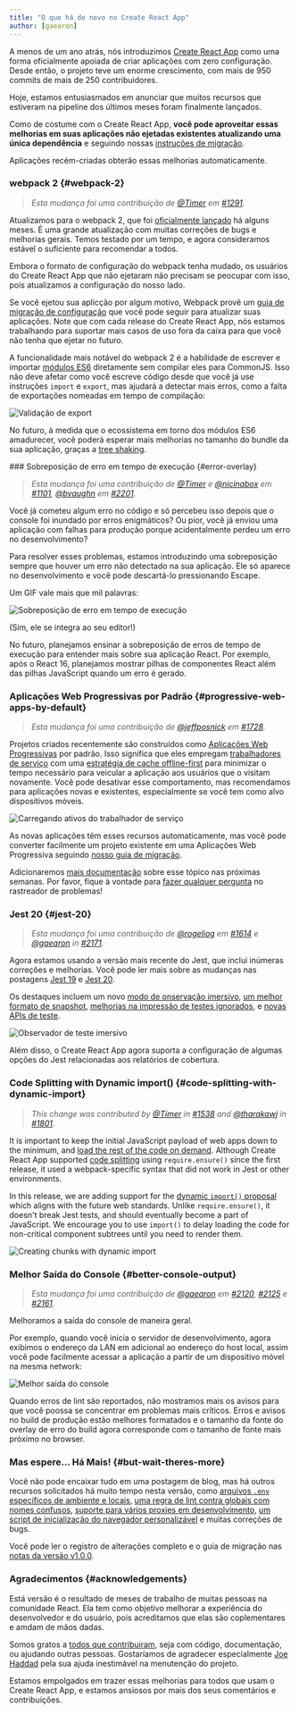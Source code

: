 ```yaml
---
title: "O que há de novo no Create React App"
author: [gaearon]
---
```


A menos de um ano atrás, nós introduzimos [Create React App](/blog/2016/07/22/create-apps-with-no-configuration.html) como uma forma oficialmente apoiada de criar aplicações com zero configuração. Desde então, o projeto teve um enorme crescimento, com mais de 950 commits de mais de 250 contribuidores.

Hoje, estamos entusiasmados em anunciar que muitos recursos que estiveram na pipeline dos últimos meses foram finalmente lançados.

Como de costume com o Create React App, **você pode aproveitar essas melhorias em suas aplicações não ejetadas existentes atualizando uma única dependência** e seguindo nossas [instruções de migração](https://github.com/facebookincubator/create-react-app/releases/tag/v1.0.0).

Aplicações recém-criadas obterão essas melhorias automaticamente.

### webpack 2 {#webpack-2}

>*Esta mudança foi uma contribuição de [@Timer](https://github.com/Timer) em [#1291](https://github.com/facebookincubator/create-react-app/pull/1291).*

Atualizamos para o webpack 2, que foi [oficialmente lançado](https://medium.com/webpack/webpack-2-and-beyond-40520af9067f) há alguns meses. É uma grande atualização com muitas correções de bugs e melhorias gerais. Temos testado por um tempo, e agora consideramos estável o suficiente para recomendar a todos.

Embora o formato de configuração do webpack tenha mudado, os usuários do Create React App que não ejetaram não precisam se peocupar com isso, pois atualizamos a configuração do nosso lado.

Se você ejetou sua aplicção por algum motivo, Webpack provê um [guia de migração de configuração](https://webpack.js.org/guides/migrating/) que você pode seguir para atualizar suas aplicações. Note que com cada release do Create React App, nós estamos trabalhando para suportar mais casos de uso fora da caixa para que você não tenha que ejetar no futuro.

A funcionalidade mais notável do webpack 2 é a habilidade de escrever e importar [módulos ES6](http://2ality.com/2014/09/es6-modules-final.html) diretamente sem compilar eles para CommonJS. Isso não deve afetar como você escreve código desde que você já use instruções `import` e `export`, mas ajudará a detectar mais erros, como a falta de exportações nomeadas em tempo de compilação:

![Validação de export](../images/blog/cra-update-exports.gif) 

No futuro, à medida que o ecossistema em torno dos módulos ES6 amadurecer, você poderá esperar mais melhorias no tamanho do bundle da sua aplicação, graças a [tree shaking](https://webpack.js.org/guides/tree-shaking/).

### Sobreposição de erro em tempo de execução {#error-overlay}

>*Esta mudança foi uma contribuição de [@Timer](https://github.com/Timer) e [@nicinabox](https://github.com/nicinabox) em [#1101](https://github.com/facebookincubator/create-react-app/pull/1101), [@bvaughn](https://github.com/bvaughn) em [#2201](https://github.com/facebookincubator/create-react-app/pull/2201).*

Você já cometeu algum erro no código e só percebeu isso depois que o console foi inundado por erros enigmáticos? Ou pior, você já enviou uma aplicação com falhas para produção porque acidentalmente perdeu um erro no desenvolvimento?

Para resolver esses problemas, estamos introduzindo uma sobreposição sempre que houver um erro não detectado na sua aplicação. Ele só aparece no desenvolvimento e você pode descartá-lo pressionando Escape. 

Um GIF vale mais que mil palavras:
    
![Sobreposição de erro em tempo de execução](../images/blog/cra-runtime-error.gif) 

(Sim, ele se integra ao seu editor!)

No futuro, planejamos ensinar a sobreposição de erros de tempo de execução para entender mais sobre sua aplicação React. Por exemplo, após o React 16, planejamos mostrar pilhas de componentes React além das pilhas JavaScript quando um erro é gerado.

### Aplicações Web Progressivas por Padrão {#progressive-web-apps-by-default}

>*Esta mudança foi uma contribuição de [@jeffposnick](https://github.com/jeffposnick) em [#1728](https://github.com/facebookincubator/create-react-app/pull/1728).*

Projetos criados recentemente são construídos como [Aplicações Web Progressivas](https://developers.google.com/web/progressive-web-apps/) por padrão. Isso significa que eles empregam [trabalhadores de serviço](https://developers.google.com/web/fundamentals/getting-started/primers/service-workers) com uma [estratégia de cache offline-first](https://developers.google.com/web/fundamentals/instant-and-offline/offline-cookbook/#cache-falling-back-to-network) para minimizar o tempo necessário para veicular a aplicação aos usuários que o visitam novamente. Você pode desativar esse comportamento, mas recomendamos para aplicações novas e existentes, especialmente se você tem como alvo dispositivos móveis.

![Carregando ativos do trabalhador de serviço](../images/blog/cra-pwa.png) 

As novas aplicações têm esses recursos automaticamente, mas você pode converter facilmente um projeto existente em uma Aplicações Web Progressiva seguindo [nosso guia de migração](https://github.com/facebookincubator/create-react-app/releases/tag/v1.0.0).

Adicionaremos [mais documentação](https://github.com/facebookincubator/create-react-app/blob/master/packages/react-scripts/template/README.md#making-a-progressive-web-app ) sobre esse tópico nas próximas semanas. Por favor, fique à vontade para [fazer qualquer pergunta](https://github.com/facebookincubator/create-react-app/issues/new) no rastreador de problemas!

### Jest 20 {#jest-20}

>*Esta mudança foi uma contribuição de [@rogeliog](https://github.com/rogeliog) em [#1614](https://github.com/facebookincubator/create-react-app/pull/1614) e [@gaearon](https://github.com/gaearon) in [#2171](https://github.com/facebookincubator/create-react-app/pull/2171).*
   
Agora estamos usando a versão mais recente do Jest, que inclui inúmeras correções e melhorias. Você pode ler mais sobre as mudanças nas postagens [Jest 19](https://facebook.github.io/jest/blog/2017/02/21/jest-19-immersive-watch-mode-test-platform-improvements.html) e [Jest 20](http://facebook.github.io/jest/blog/2017/05/06/jest-20-delightful-testing-multi-project-runner.html).

Os destaques incluem um novo [modo de onservação imersivo](https://facebook.github.io/jest/blog/2017/02/21/jest-19-immersive-watch-mode-test-platform-improvements.html#immersive-watch-mode), [um melhor formato de snapshot](https://facebook.github.io/jest/blog/2017/02/21/jest-19-immersive-watch-mode-test-platform-improvements.html#snapshot-updates), [melhorias na impressão de testes ignorados](https://facebook.github.io/jest/blog/2017/02/21/jest-19-immersive-watch-mode-test-platform-improvements.html#improved-printing-of-skipped-tests), e [novas APIs de teste](https://facebook.github.io/jest/blog/2017/05/06/jest-20-delightful-testing-multi-project-runner.html#new-improved-testing-apis).

![Observador de teste imersivo](../images/blog/cra-jest-search.gif) 

Além disso, o Create React App agora suporta a configuração de algumas opções do Jest relacionadas aos relatórios de cobertura.

### Code Splitting with Dynamic import() {#code-splitting-with-dynamic-import}

>*This change was contributed by [@Timer](https://github.com/Timer) in [#1538](https://github.com/facebookincubator/create-react-app/pull/1538) and [@tharakawj](https://github.com/tharakawj) in [#1801](https://github.com/facebookincubator/create-react-app/pull/1801).*
   
It is important to keep the initial JavaScript payload of web apps down to the minimum, and [load the rest of the code on demand](https://medium.com/@addyosmani/progressive-web-apps-with-react-js-part-2-page-load-performance-33b932d97cf2). Although Create React App supported [code splitting](https://webpack.js.org/guides/code-splitting-async/) using `require.ensure()` since the first release, it used a webpack-specific syntax that did not work in Jest or other environments.
   
In this release, we are adding support for the [dynamic `import()` proposal](http://2ality.com/2017/01/import-operator.html#loading-code-on-demand) which aligns with the future web standards. Unlike `require.ensure()`, it doesn't break Jest tests, and should eventually become a part of JavaScript. We encourage you to use `import()` to delay loading the code for non-critical component subtrees until you need to render them.

![Creating chunks with dynamic import](../images/blog/cra-dynamic-import.gif)

### Melhor Saída do Console {#better-console-output}

>*Esta mudança foi uma contribuição de [@gaearon](https://github.com/gaearon) em [#2120](https://github.com/facebookincubator/create-react-app/pull/2120), [#2125](https://github.com/facebookincubator/create-react-app/pull/2125) e [#2161](https://github.com/facebookincubator/create-react-app/pull/2161).*

Melhoramos a saída do console de maneira geral.

Por exemplo, quando você inicia o servidor de desenvolvimento, agora exibimos o endereço da LAN em adicional ao endereço do host local, assim você pode facilmente acessar a aplicação a partir de um dispositivo móvel na mesma network:

![Melhor saída do console](../images/blog/cra-better-output.png)

Quando erros de lint são reportados, não mostramos mais os avisos para que você poossa se concentrar em problemas mais críticos. Erros e avisos no build de produção estão melhores formatados e o tamanho da fonte do overlay de erro do build agora corresponde com o tamanho de fonte mais próximo no browser.

### Mas espere... Há Mais! {#but-wait-theres-more}

Você não pode encaixar tudo em uma postagem de blog, mas há outros recursos solicitados há muito tempo nesta versão, como [arquivos `.env` específicos de ambiente e locais](https://github.com/facebookincubator/create-react-app/pull/1344), [uma regra de lint contra globais com nomes confusos](https://github.com/facebookincubator/create-react-app/pull/2130), [suporte para vários proxies em desenvolvimento](https://github.com/facebookincubator/create-react-app/pull/1790), [um script de inicialização do navegador personalizável](https://github.com/facebookincubator/create-react-app/pull/1590) e muitas correções de bugs.

Você pode ler o registro de alterações completo e o guia de migração nas [notas da versão v1.0.0](https://github.com/facebookincubator/create-react-app/releases/tag/v1.0.0).

### Agradecimentos {#acknowledgements}

Está versão é o resultado de meses de trabalho de muitas pessoas na comunidade React. Ela tem como objetivo melhorar a experiência do desenvolvedor e do usuário, pois acreditamos que elas são coplementares e amdam de mãos dadas.

Somos gratos a [todos que contribuiram](https://github.com/facebookincubator/create-react-app/graphs/contributors), seja com código, documentação, ou ajudando outras pessoas. Gostaríamos de agradecer especialmente [Joe Haddad](https://github.com/timer) pela sua ajuda inestimável na menutenção do projeto. 

Estamos empolgados em trazer essas melhorias para todos que usam o Create React App, e estamos ansiosos por mais dos seus comentários e contribuições.


